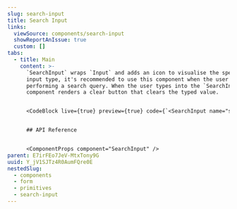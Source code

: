 ```yaml
---
slug: search-input
title: Search Input
links:
  viewSource: components/search-input
  showReportAnIssue: true
  custom: []
tabs:
  - title: Main
    content: >-
      `SearchInput` wraps `Input` and adds an icon to visualise the specific
      input type, it's recommended to use this component when the user is
      performing a search query. When the user types into the `SearchInput` the
      component renders a clear button that clears the typed value.


      <CodeBlock live={true} preview={true} code={`<SearchInput name="search" css={{ width: 320 }} placeholder="Search" />`} language={"tsx"} />


      ## API Reference


      <ComponentProps component="SearchInput" />
parent: E7irFEo7JeV-MtxTony9G
uuid: Y_jV1SJTz4R0AumFQre0E
nestedSlug:
  - components
  - form
  - primitives
  - search-input
---
```

